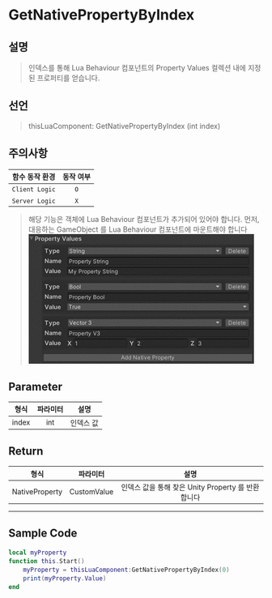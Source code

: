 # GetNativePropertyByIndex


## 설명
> 인덱스를 통해 Lua Behaviour 컴포넌트의 Property Values 컬렉션 내에 지정된 프로퍼티를 얻습니다.
## 선언
> thisLuaComponent: GetNativePropertyByIndex (int index)
## 주의사항
|    **함수 동작 환경**    | **동작 여부** |
|:------------------:|:---------:|
| ```Client Logic``` |  ```O```  |
| ```Server Logic``` |  ```X```  |

> 해당 기능은 객체에  Lua Behaviour 컴포넌트가 추가되어 있어야 합니다.
> 먼저, 대응하는 GameObject 를 Lua Behaviour 컴포넌트에 마운트해야 합니다
> ![](media/images/LuaBehaviour_3.png)

## Parameter
| **형식** | **파라미터** | **설명** |
|:------:|:--------:|:------:|
| index  |   int    | 인덱스 값  |


## Return
|     **형식**     |  **파라미터**   |                **설명**                |
|:--------------:|:-----------:|:------------------------------------:|
| NativeProperty | CustomValue | 	인덱스 값을 통해 찾은 Unity Property 를 반환합니다 |



---
## Sample Code
```lua
local myProperty
function this.Start()
    myProperty = thisLuaComponent:GetNativePropertyByIndex(0)
    print(myProperty.Value)
end
```
